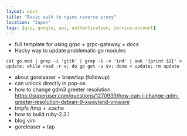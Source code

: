 ```yaml
---
layout: post
title: "Basic auth to nginx reverse proxy"
location: "Japan"
tags: [gcp, google, api, authentication, service-account]
---
```


* full template for using grpc + grpc-gateway + docs
* Hacky way to update problematic go modules
```
cat go.mod | grep -i 'gith' | grep -i -v 'ind' | awk '{print $1}' > update; while read -r v; do go get -u $v; done < update; rm update
```

* about goreleaser + brew/tap (followup)
* can unlock directly in pop-os
* how to change gdm3 greeter resolution: https://superuser.com/questions/1270939/how-can-i-change-gdm-greeter-resolution-debian-9-xwayland-vmware
* tmpfs /tmp + .cache
* how to build ruby-2.3.1
* blog vim
* goreleaser + tap
